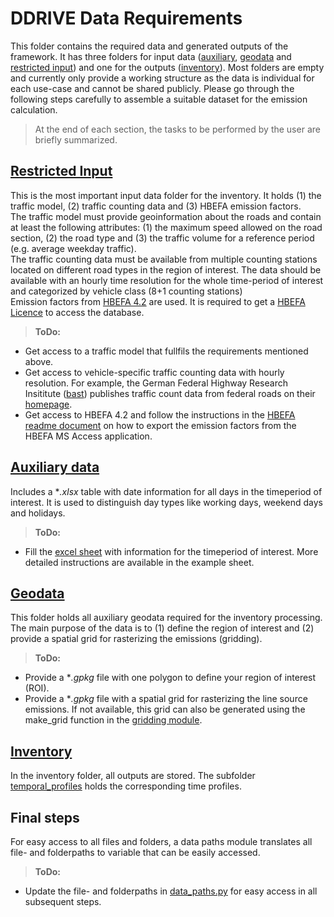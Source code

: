 # DDRIVE Data Requirements

This folder contains the required data and generated outputs of the framework. It has three folders for input data ([auxiliary](/data/auxiliary/), [geodata](/data/geodata/) and [restricted input](/data/restricted_input/)) and one for the outputs ([inventory](/data/inventory/)). Most folders are empty and currently only provide a working structure as the data is individual for each use-case and cannot be shared publicly. Please go through the following steps carefully to assemble a suitable dataset for the emission calculation.<br>

> At the end of each section, the tasks to be performed by the user are briefly summarized.

## [Restricted Input](/data/restricted_input/)
This is the most important input data folder for the inventory. It holds (1) the traffic model, (2) traffic counting data and (3) HBEFA emission factors.<br>
The traffic model must provide geoinformation about the roads and contain at least the following attributes: (1) the maximum speed allowed on the road section, (2) the road type and (3) the traffic volume for a reference period (e.g. average weekday traffic).<br>
The traffic counting data must be available from multiple counting stations located on different road types in the region of interest. The data should be available with an hourly time resolution for the whole time-period of interest and categorized by vehicle class (8+1 counting stations)<br>
Emission factors from [HBEFA 4.2](https://www.hbefa.net/) are used. It is required to get a [HBEFA Licence](https://www.hbefa.net/en/order-form) to access the database.

> **ToDo:** <br>
- Get access to a traffic model that fullfils the requirements mentioned above.
- Get access to vehicle-specific traffic counting data with hourly resolution. For example, the German Federal Highway Research Insititute ([bast](https://www.bast.de/EN/Home/home_node.html)) publishes traffic count data from federal roads on their [homepage](https://www.bast.de/DE/Verkehrstechnik/Fachthemen/v2-verkehrszaehlung/Stundenwerte.html;jsessionid=F3B87277CB38872C872B4A2F29A6C34A.live11292?nn=1819490). 
- Get access to HBEFA 4.2 and follow the instructions in the [HBEFA readme document](/data/restricted_input/hbefa/README.md) on how to export the emission factors from the HBEFA MS Access application.

## [Auxiliary data](/data/auxiliary/)
Includes a **.xlsx* table with date information for all days in the timeperiod of interest. It is used to distinguish day types like working days, weekend days and holidays.

> **ToDo:** <br>
- Fill the [excel sheet](/data/auxiliary/calender_18to23.xlsx) with information for the timeperiod of interest. More detailed instructions are available in the example sheet.

## [Geodata](/data/geodata/)
This folder holds all auxiliary geodata required for the inventory processing. The main purpose of the data is to (1) define the region of interest and (2) provide a spatial grid for rasterizing the emissions (gridding).

> **ToDo:** <br>
- Provide a **.gpkg* file with one polygon to define your region of interest (ROI).<br> 
- Provide a **.gpkg* file with a spatial grid for rasterizing the line source emissions. If not available, this grid can also be generated using the make_grid function in the [gridding module](/utils/gridding.py).

## [Inventory](/data/inventory/)
In the inventory folder, all outputs are stored. The subfolder [temporal_profiles](/data/inventory/temporal_profiles/) holds the corresponding time profiles.


## Final steps
For easy access to all files and folders, a data paths module translates all file- and folderpaths to variable that can be easily accessed.

> **ToDo:** <br>
- Update the file- and folderpaths in [data_paths.py](/utils/data_paths.py) for easy access in all subsequent steps.